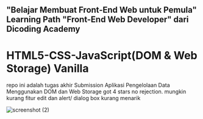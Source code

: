 ## "Belajar Membuat Front-End Web untuk Pemula" Learning Path "Front-End Web Developer" dari Dicoding Academy
# HTML5-CSS-JavaScript(DOM & Web Storage) Vanilla
repo ini adalah tugas akhir Submission Aplikasi Pengelolaan Data Menggunakan DOM dan Web Storage
got 4 stars no rejection.
mungkin kurang fitur edit dan alert/ dialog box kurang menarik

![screenshot (2)](https://user-images.githubusercontent.com/76932074/180733491-b7923ed7-d8c0-42b7-916f-335c610e9613.png)
